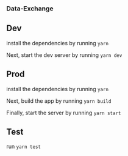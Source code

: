 ### Data-Exchange

## Dev
install the dependencies by running 
`yarn`

Next, start the dev server by running `yarn dev`

## Prod

install the dependencies by running 
`yarn`

Next, build the app by running `yarn build`

Finally, start the server by running `yarn start`

## Test

run `yarn test`

